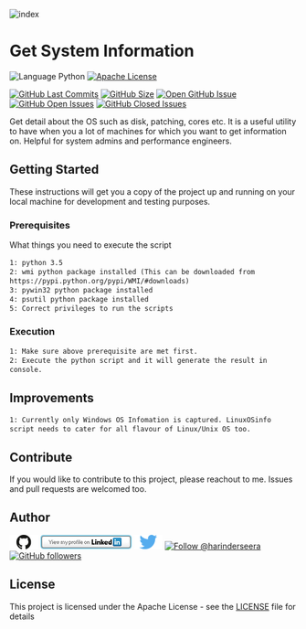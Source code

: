 ![index](https://github.com/hseera/getOSInfo/blob/main/images/SystemInfo.PNG)

# Get System Information
![Language Python](https://img.shields.io/badge/%20Language-python-blue.svg) [![Apache License](http://img.shields.io/badge/License-Apache-blue.png)](LICENSE)

[![GitHub Last Commits](https://img.shields.io/github/last-commit/hseera/get-system-information.svg)](https://github.com/hseera/get-system-information/commits/) [![GitHub Size](https://img.shields.io/github/repo-size/hseera/get-system-information.svg)](https://github.com/hseera/get-system-information/)
[![Open GitHub Issue](https://img.shields.io/badge/Open-Incident-brightgreen.svg)](https://github.com/hseera/get-system-information/issues/new/choose)
[![GitHub Open Issues](https://img.shields.io/github/issues/hseera/get-system-information?color=purple)](https://github.com/hseera/get-system-information/issues?q=is%3Aopen+is%3Aissue)
[![GitHub Closed Issues](https://img.shields.io/github/issues-closed/hseera/get-system-information?color=purple)](https://github.com/hseera/get-system-information/issues?q=is%3Aclosed+is%3Aissue)

Get detail about the OS such as disk, patching, cores etc. It is a useful utility to have when you a lot of machines for which you want to get information on. Helpful for system admins and performance engineers.

## Getting Started

These instructions will get you a copy of the project up and running on your local machine for development and testing purposes.

### Prerequisites

What things you need to execute the script

```
1: python 3.5
2: wmi python package installed (This can be downloaded from https://pypi.python.org/pypi/WMI/#downloads)
3: pywin32 python package installed
4: psutil python package installed
5: Correct privileges to run the scripts
```

### Execution

```
1: Make sure above prerequisite are met first.
2: Execute the python script and it will generate the result in console.
```

## Improvements

```
1: Currently only Windows OS Infomation is captured. LinuxOSinfo script needs to cater for all flavour of Linux/Unix OS too. 
```

## Contribute

If you would like to contribute to this project, please reachout to me. Issues and pull requests are welcomed too.

## Author
[<img id="github" src="./images/github.png" width="50" a="https://github.com/hseera/">](https://github.com/hseera/)    [<img src="./images/linkedin.png" style="max-width:100%;" >](https://www.linkedin.com/in/hpseera) [<img id="twitter" src="./images/twitter.png" width="50" a="twitter.com/HarinderSeera/">](https://twitter.com/@HarinderSeera) <a href="https://twitter.com/intent/follow?screen_name=harinderseera"> <img src="https://img.shields.io/twitter/follow/harinderseera.svg?label=Follow%20@harinderseera" alt="Follow @harinderseera" /> </a>          [![GitHub followers](https://img.shields.io/github/followers/hseera.svg?style=social&label=Follow&maxAge=2592000)](https://github.com/hseera?tab=followers)

## License

This project is licensed under the Apache License - see the [LICENSE](LICENSE) file for details

